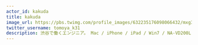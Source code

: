 ```yaml
---
actor_id: kakuda
title: kakuda
image_url: https://pbs.twimg.com/profile_images/632235176098066432/mxg3eyWn_400x400.jpg
twitter_username: tomoya_k31
description: 渋谷で働くエンジニア。 Mac / iPhone / iPad / Win7 / NA-VD200L-CK
---
```

